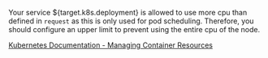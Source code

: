 Your service ${target.k8s.deployment} is allowed to use more cpu than defined in ```request``` as this is only used for pod scheduling. Therefore, you should configure an upper limit to prevent using the entire cpu of the node.

[Kubernetes Documentation - Managing Container Resources](https://kubernetes.io/docs/concepts/configuration/manage-resources-containers/)
